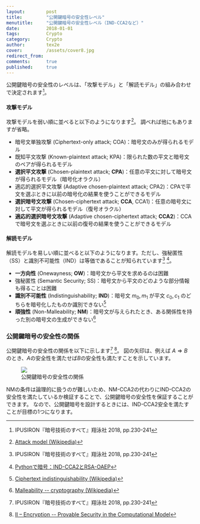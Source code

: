 ```yaml
---
layout:        post
title:         "公開鍵暗号の安全性レベル"
menutitle:     "公開鍵暗号の安全性レベル（IND-CCA2など）"
date:          2018-01-01
tags:          Crypto
category:      Crypto
author:        tex2e
cover:         /assets/cover8.jpg
redirect_from:
comments:      true
published:     true
---
```


<script type="text/x-mathjax-config">
  MathJax.Hub.Config({
    tex2jax: {inlineMath: [['$','$'], ['\\(','\\)']]},
    "HTML-CSS": {
      fonts: ["TeX", "Gyre-Pagella"]
    },
  });
</script>

公開鍵暗号の安全性のレベルは、「攻撃モデル」と「解読モデル」の組み合わせで決定されます[^IPUSIRON]。

#### 攻撃モデル

攻撃モデルを弱い順に並べると以下のようになります[^attack_models]。
調べれば他にもありますが省略。

- 暗号文単独攻撃 (Ciphertext-only attack; COA)：暗号文のみが得られるモデル
- 既知平文攻撃 (Known-plaintext attack; KPA)：限られた数の平文と暗号文のペアが得られるモデル
- **選択平文攻撃** (Chosen-plaintext attack; **CPA**)：任意の平文に対して暗号文が得られるモデル（暗号化オラクル）
- 適応的選択平文攻撃 (Adaptive chosen-plaintext attack; CPA2)：CPAで平文を選ぶときに以前の暗号化の結果を使うことができるモデル
- **選択暗号文攻撃** (Chosen-ciphertext attack; **CCA**, CCA1)：任意の暗号文に対して平文が得られるモデル（復号オラクル）
- **適応的選択暗号文攻撃** (Adaptive chosen-ciphertext attack; **CCA2**)：CCAで暗号文を選ぶときに以前の復号の結果を使うことができるモデル

#### 解読モデル

解読モデルを易しい順に並べると以下のようになります。ただし、強秘匿性（SS）と識別不可能性（IND）は等価であることが知られています[^IPUSIRON] [^qiita]。

- **一方向性** (Onewayness; **OW**)：暗号文から平文を求めるのは困難
- 強秘匿性 (Semantic Security; SS)：暗号文から平文のどのような部分情報も得ることは困難
- **識別不可能性** (Indistinguishability; **IND**)：暗号文 $m_0, m_1$ が平文 $c_0, c_1$ のどちらを暗号化したものか識別できない[^indistinguishability]
- **頑強性** (Non-Malleability; **NM**)：暗号文が与えられたとき、ある関係性を持った別の暗号文の生成ができない[^Malleability]

[^IPUSIRON]: IPUSIRON『暗号技術のすべて』翔泳社 2018, pp.230-241
[^attack_models]: [Attack model (Wikipedia)](https://en.wikipedia.org/wiki/Attack_model)
[^Malleability]: [Malleability -- cryptography (Wikipedia)](https://en.wikipedia.org/wiki/Malleability_%28cryptography%29)
[^qiita]: [Pythonで暗号：IND-CCA2とRSA-OAEP](https://qiita.com/tibigame/items/8c49fee0fff620f69888)
[^indistinguishability]: [Ciphertext indistinguishability (Wikipedia)](https://en.wikipedia.org/wiki/Ciphertext_indistinguishability)

### 公開鍵暗号の安全性の関係

公開鍵暗号の安全性の関係を以下に示します[^IPUSIRON] [^david]。
図の矢印は、例えば $A \Rightarrow B$ のとき、$A$の安全性を満たせば$B$の安全性も満たすことを示しています。

<figure>
<img src="{{ site.baseurl }}/media/post/tikz/img/crypto-security-relation.png" />
<figcaption>公開鍵暗号の安全性の関係</figcaption>
</figure>

NMの条件は論理的に扱うのが難しいため、NM-CCA2の代わりにIND-CCA2の安全性を満たしているか検証することで、公開鍵暗号の安全性を保証することができます。
なので、公開鍵暗号を設計するときには、IND-CCA2安全を満たすことが目標の1つになります。

[^david]: [II – Encryption -- Provable Security in the Computational Model](https://www.di.ens.fr/david.pointcheval/enseignement/mpri2/cm2.pdf)

